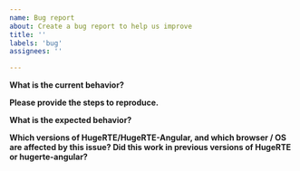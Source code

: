 ```yaml
---
name: Bug report
about: Create a bug report to help us improve
title: ''
labels: 'bug'
assignees: ''

---
```


**What is the current behavior?**

**Please provide the steps to reproduce.**

**What is the expected behavior?**

**Which versions of HugeRTE/HugeRTE-Angular, and which browser / OS are affected by this issue? Did this work in previous versions of HugeRTE or hugerte-angular?**
